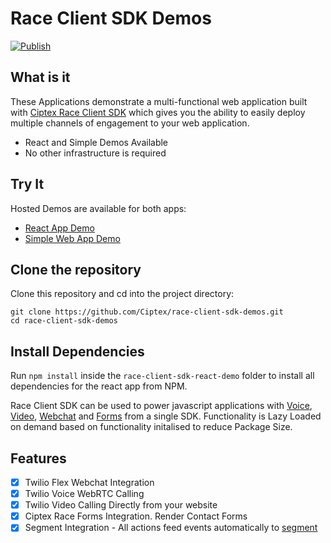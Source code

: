 
# Race Client SDK Demos

[![Publish](https://github.com/Ciptex/race-client-sdk-demos/actions/workflows/push.yml/badge.svg?branch=main)](https://github.com/Ciptex/race-client-sdk-demos/actions/workflows/push.yml)

## What is it

These Applications demonstrate a multi-functional web application built with [Ciptex Race Client SDK](https://www.npmjs.com/package/@ciptex/race-client-sdk) which gives you the ability to easily deploy multiple channels of engagement to your web application.

- React and Simple Demos Available
- No other infrastructure is required

## Try It

Hosted Demos are available for both apps:

- [React App Demo](https://race-client-sdk-react-demo.pages.dev)
- [Simple Web App Demo](https://race-client-sdk-web-demo.pages.dev)

## Clone the repository

Clone this repository and cd into the project directory:

```
git clone https://github.com/Ciptex/race-client-sdk-demos.git
cd race-client-sdk-demos
```

## Install Dependencies

Run `npm install` inside the `race-client-sdk-react-demo` folder to install all dependencies for the react app from NPM.

Race Client SDK can be used to power javascript applications with [Voice](https://www.twilio.com/voice), [Video](https://www.twilio.com/video), [Webchat](https://www.twilio.com/flex) and [Forms](https://marketplace.ciptex.com/app/PAfa4d450ce32f45fea35b0409de2de792) from a single SDK. Functionality is Lazy Loaded on demand based on functionality initalised to reduce Package Size.

## Features

 - [x] Twilio Flex Webchat Integration
 - [x] Twilio Voice WebRTC Calling
 - [x] Twilio Video Calling Directly from your website
 - [x] Ciptex Race Forms Integration. Render Contact Forms
 - [x] Segment Integration - All actions feed events automatically to [segment](https://segment.com)
